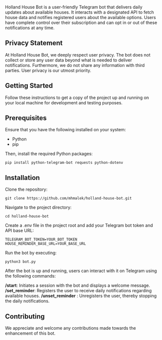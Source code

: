 Holland House Bot is a user-friendly Telegram bot that delivers daily updates about available houses. It interacts with a designated API to fetch house data and notifies registered users about the available options. Users have complete control over their subscription and can opt in or out of these notifications at any time.


## Privacy Statement

At Holland House Bot, we deeply respect user privacy. The bot does not collect or store any user data beyond what is needed to deliver notifications. Furthermore, we do not share any information with third parties. User privacy is our utmost priority.


## Getting Started

Follow these instructions to get a copy of the project up and running on your local machine for development and testing purposes.


## Prerequisites

Ensure that you have the following installed on your system:

 - Python 
 - pip

Then, install the required Python packages:


    pip install python-telegram-bot requests python-dotenv

## Installation

Clone the repository: 

    git clone https://github.com/mhmalek/holland-house-bot.git

Navigate to the project directory: 

    cd holland-house-bot

Create a .env file in the project root and add your Telegram bot token and API base URL:

    TELEGRAM_BOT_TOKEN=YOUR_BOT_TOKEN
    HOUSE_REMINDER_BASE_URL=YOUR_BASE_URL

Run the bot by executing: 

    python3 bot.py

After the bot is up and running, users can interact with it on Telegram using the following commands:


**/start**: Initiates a session with the bot and displays a welcome message.
**/set_reminder**: Registers the user to receive daily notifications regarding available houses.
**/unset_reminder** : Unregisters the user, thereby stopping the daily notifications.

## Contributing

We appreciate and welcome any contributions made towards the enhancement of this bot.



